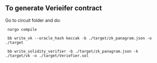 ## To generate Verieifer contract

Go to circuit folder and do:

``` nargo compile```

``` bb write_vk --oracle_hash keccak -b ./target/zk_panagram.json -o ./target```

``` bb write_solidity_verifier -b ./target/zk_panagram.json -k ./target/vk -o ./target/Veriefier.sol```